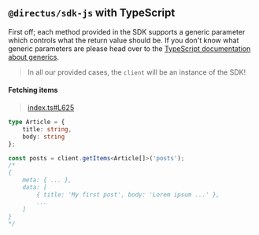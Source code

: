 ## `@directus/sdk-js` with TypeScript

First off; each method provided in the SDK supports a generic parameter which 
controls what the return value should be. If you don't know what generic parameters 
are please head over to the [TypeScript documentation about generics](https://www.typescriptlang.org/docs/handbook/generics.html).

> In all our provided cases, the `client` will be an instance of the SDK!

#### Fetching items
> [index.ts#L625](../../src/index.ts#L625)
```ts
type Article = {
    title: string,
    body: string
};

const posts = client.getItems<Article[]>('posts');
/*
{
    meta: { ... },
    data: [
        { title: 'My first post', body: 'Lorem ipsum ...' },
        ...
    ]
}
*/
```
